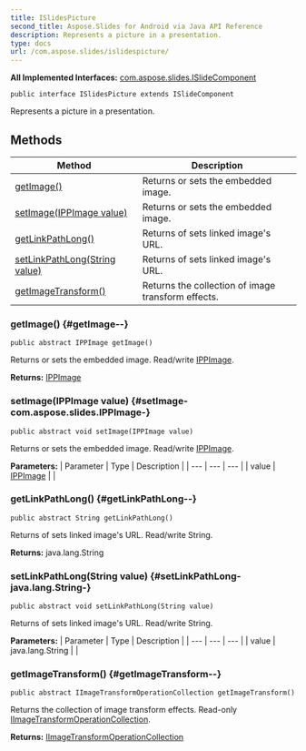 ```yaml
---
title: ISlidesPicture
second_title: Aspose.Slides for Android via Java API Reference
description: Represents a picture in a presentation.
type: docs
url: /com.aspose.slides/islidespicture/
---
```

**All Implemented Interfaces:**
[com.aspose.slides.ISlideComponent](../../com.aspose.slides/islidecomponent)
```
public interface ISlidesPicture extends ISlideComponent
```

Represents a picture in a presentation.
## Methods

| Method | Description |
| --- | --- |
| [getImage()](#getImage--) | Returns or sets the embedded image. |
| [setImage(IPPImage value)](#setImage-com.aspose.slides.IPPImage-) | Returns or sets the embedded image. |
| [getLinkPathLong()](#getLinkPathLong--) | Returns of sets linked image's URL. |
| [setLinkPathLong(String value)](#setLinkPathLong-java.lang.String-) | Returns of sets linked image's URL. |
| [getImageTransform()](#getImageTransform--) | Returns the collection of image transform effects. |
### getImage() {#getImage--}
```
public abstract IPPImage getImage()
```


Returns or sets the embedded image. Read/write [IPPImage](../../com.aspose.slides/ippimage).

**Returns:**
[IPPImage](../../com.aspose.slides/ippimage)
### setImage(IPPImage value) {#setImage-com.aspose.slides.IPPImage-}
```
public abstract void setImage(IPPImage value)
```


Returns or sets the embedded image. Read/write [IPPImage](../../com.aspose.slides/ippimage).

**Parameters:**
| Parameter | Type | Description |
| --- | --- | --- |
| value | [IPPImage](../../com.aspose.slides/ippimage) |  |

### getLinkPathLong() {#getLinkPathLong--}
```
public abstract String getLinkPathLong()
```


Returns of sets linked image's URL. Read/write String.

**Returns:**
java.lang.String
### setLinkPathLong(String value) {#setLinkPathLong-java.lang.String-}
```
public abstract void setLinkPathLong(String value)
```


Returns of sets linked image's URL. Read/write String.

**Parameters:**
| Parameter | Type | Description |
| --- | --- | --- |
| value | java.lang.String |  |

### getImageTransform() {#getImageTransform--}
```
public abstract IImageTransformOperationCollection getImageTransform()
```


Returns the collection of image transform effects. Read-only [IImageTransformOperationCollection](../../com.aspose.slides/iimagetransformoperationcollection).

**Returns:**
[IImageTransformOperationCollection](../../com.aspose.slides/iimagetransformoperationcollection)
